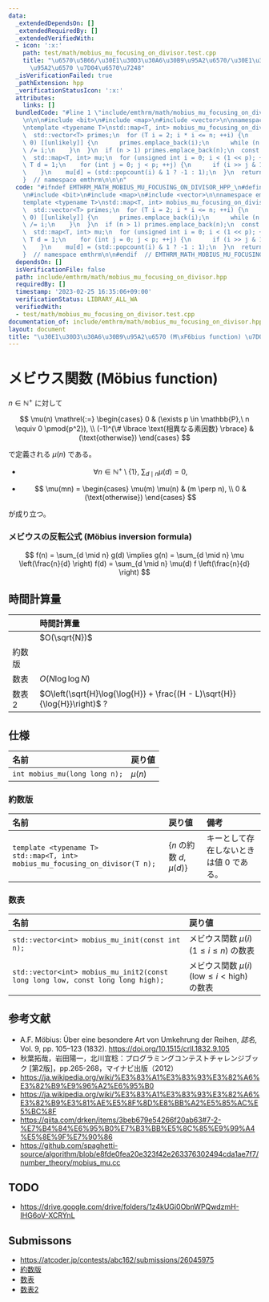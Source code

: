 ```yaml
---
data:
  _extendedDependsOn: []
  _extendedRequiredBy: []
  _extendedVerifiedWith:
  - icon: ':x:'
    path: test/math/mobius_mu_focusing_on_divisor.test.cpp
    title: "\u6570\u5B66/\u30E1\u30D3\u30A6\u30B9\u95A2\u6570/\u30E1\u30D3\u30A6\u30B9\
      \u95A2\u6570 \u7D04\u6570\u7248"
  _isVerificationFailed: true
  _pathExtension: hpp
  _verificationStatusIcon: ':x:'
  attributes:
    links: []
  bundledCode: "#line 1 \"include/emthrm/math/mobius_mu_focusing_on_divisor.hpp\"\n\
    \n\n\n#include <bit>\n#include <map>\n#include <vector>\n\nnamespace emthrm {\n\
    \ntemplate <typename T>\nstd::map<T, int> mobius_mu_focusing_on_divisor(T n) {\n\
    \  std::vector<T> primes;\n  for (T i = 2; i * i <= n; ++i) {\n    if (n % i ==\
    \ 0) [[unlikely]] {\n      primes.emplace_back(i);\n      while (n % i == 0) n\
    \ /= i;\n    }\n  }\n  if (n > 1) primes.emplace_back(n);\n  const int p = primes.size();\n\
    \  std::map<T, int> mu;\n  for (unsigned int i = 0; i < (1 << p); ++i) {\n   \
    \ T d = 1;\n    for (int j = 0; j < p; ++j) {\n      if (i >> j & 1) d *= primes[j];\n\
    \    }\n    mu[d] = (std::popcount(i) & 1 ? -1 : 1);\n  }\n  return mu;\n}\n\n\
    }  // namespace emthrm\n\n\n"
  code: "#ifndef EMTHRM_MATH_MOBIUS_MU_FOCUSING_ON_DIVISOR_HPP_\n#define EMTHRM_MATH_MOBIUS_MU_FOCUSING_ON_DIVISOR_HPP_\n\
    \n#include <bit>\n#include <map>\n#include <vector>\n\nnamespace emthrm {\n\n\
    template <typename T>\nstd::map<T, int> mobius_mu_focusing_on_divisor(T n) {\n\
    \  std::vector<T> primes;\n  for (T i = 2; i * i <= n; ++i) {\n    if (n % i ==\
    \ 0) [[unlikely]] {\n      primes.emplace_back(i);\n      while (n % i == 0) n\
    \ /= i;\n    }\n  }\n  if (n > 1) primes.emplace_back(n);\n  const int p = primes.size();\n\
    \  std::map<T, int> mu;\n  for (unsigned int i = 0; i < (1 << p); ++i) {\n   \
    \ T d = 1;\n    for (int j = 0; j < p; ++j) {\n      if (i >> j & 1) d *= primes[j];\n\
    \    }\n    mu[d] = (std::popcount(i) & 1 ? -1 : 1);\n  }\n  return mu;\n}\n\n\
    }  // namespace emthrm\n\n#endif  // EMTHRM_MATH_MOBIUS_MU_FOCUSING_ON_DIVISOR_HPP_\n"
  dependsOn: []
  isVerificationFile: false
  path: include/emthrm/math/mobius_mu_focusing_on_divisor.hpp
  requiredBy: []
  timestamp: '2023-02-25 16:35:06+09:00'
  verificationStatus: LIBRARY_ALL_WA
  verifiedWith:
  - test/math/mobius_mu_focusing_on_divisor.test.cpp
documentation_of: include/emthrm/math/mobius_mu_focusing_on_divisor.hpp
layout: document
title: "\u30E1\u30D3\u30A6\u30B9\u95A2\u6570 (M\xF6bius function) \u7D04\u6570\u7248"
---
```


# メビウス関数 (Möbius function)

$n \in \mathbb{N}^+$ に対して

$$
  \mu(n) \mathrel{:=}
  \begin{cases}
    0 & (\exists p \in \mathbb{P},\ n \equiv 0 \pmod{p^2}), \\
    (-1)^{\# \lbrace \text{相異なる素因数} \rbrace} & (\text{otherwise})
  \end{cases}
$$

で定義される $\mu(n)$ である。

- $$
    \forall n \in \mathbb{N}^+ \setminus \lbrace 1 \rbrace,\ \sum_{d \mid n} \mu(d) = 0,
  $$

- $$
    \mu(mn) =
    \begin{cases}
      \mu(m) \mu(n) & (m \perp n), \\
      0 & (\text{otherwise})
    \end{cases}
  $$

が成り立つ。


### メビウスの反転公式 (Möbius inversion formula)

$$
  f(n) = \sum_{d \mid n} g(d) \implies g(n) = \sum_{d \mid n} \mu \left(\frac{n}{d} \right) f(d) = \sum_{d \mid n} \mu(d) f \left(\frac{n}{d} \right)
$$


## 時間計算量

||時間計算量|
|:--|:--|
||$O(\sqrt{N})$|
|約数版||
|数表|$O(N\log{\log{N}})$|
|数表2|$O\left(\sqrt{H}\log{\log{H}} + \frac{(H - L)\sqrt{H}}{\log{H}}\right)$ ?|


## 仕様

|名前|戻り値|
|:--|:--|
|`int mobius_mu(long long n);`|$\mu(n)$|


### 約数版

|名前|戻り値|備考|
|:--|:--|:--|
|`template <typename T>`<br>`std::map<T, int> mobius_mu_focusing_on_divisor(T n);`|$\lbrace n \text{ の約数 } d, \mu(d) \rbrace$|キーとして存在しないときは値 $0$ である。|


### 数表

|名前|戻り値|
|:--|:--|
|`std::vector<int> mobius_mu_init(const int n);`|メビウス関数 $\mu(i)$ ($1 \leq i \leq n$) の数表|
|`std::vector<int> mobius_mu_init2(const long long low, const long long high);`|メビウス関数 $\mu(i)$ ($\mathrm{low} \leq i < \mathrm{high}$) の数表|


## 参考文献

- A.F. Möbius: Über eine besondere Art von Umkehrung der Reihen, *誌名*, Vol. 9, pp. 105–123 (1832). https://doi.org/10.1515/crll.1832.9.105
- 秋葉拓哉，岩田陽一，北川宜稔：プログラミングコンテストチャレンジブック \[第2版\]，pp.265-268，マイナビ出版（2012）
- https://ja.wikipedia.org/wiki/%E3%83%A1%E3%83%93%E3%82%A6%E3%82%B9%E9%96%A2%E6%95%B0
- https://ja.wikipedia.org/wiki/%E3%83%A1%E3%83%93%E3%82%A6%E3%82%B9%E3%81%AE%E5%8F%8D%E8%BB%A2%E5%85%AC%E5%BC%8F
- https://qiita.com/drken/items/3beb679e54266f20ab63#7-2-%E7%B4%84%E6%95%B0%E7%B3%BB%E5%8C%85%E9%99%A4%E5%8E%9F%E7%90%86
- https://github.com/spaghetti-source/algorithm/blob/e8fde0fea20e323f42e263376302494cda1ae7f7/number_theory/mobius_mu.cc


## TODO

- https://drive.google.com/drive/folders/1z4kUGi0ObnWPQwdzmH-IHG6oV-XCRYnL


## Submissons

- https://atcoder.jp/contests/abc162/submissions/26045975
- [約数版](https://atcoder.jp/contests/abc162/submissions/26046320)
- [数表](https://atcoder.jp/contests/abc162/submissions/26046042)
- [数表2](https://atcoder.jp/contests/abc162/submissions/26046148)
